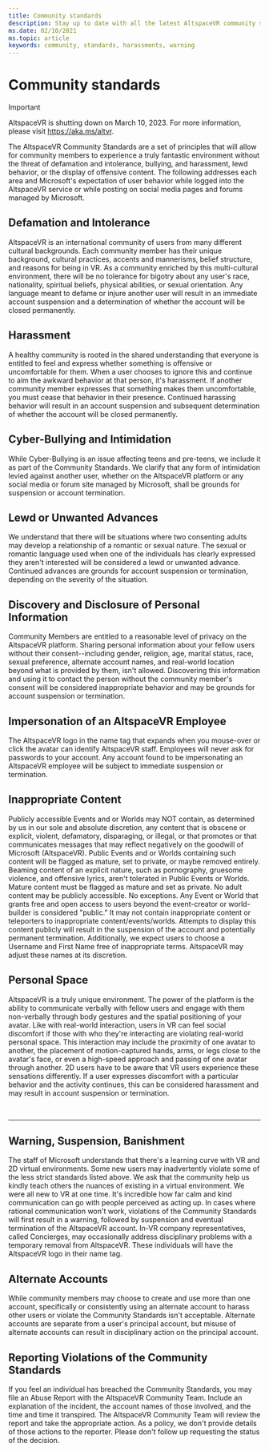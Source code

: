 ```yaml
---
title: Community standards
description: Stay up to date with all the latest AltspaceVR community standards and procedures for reporting violations.
ms.date: 02/10/2021
ms.topic: article
keywords: community, standards, harassments, warning
---
```


# Community standards

>[!Important]
>AltspaceVR is shutting down on March 10, 2023. For more information, please visit https://aka.ms/altvr.

The AltspaceVR Community Standards are a set of principles that will allow for community members to experience a truly fantastic environment without the threat of defamation and intolerance, bullying, and harassment, lewd behavior, or the display of offensive content. The following addresses each area and Microsoft's expectation of user behavior while logged into the AltspaceVR service or while posting on social media pages and forums managed by Microsoft.

## Defamation and Intolerance

AltspaceVR is an international community of users from many different cultural backgrounds. Each community member has their unique background, cultural practices, accents and mannerisms, belief structure, and reasons for being in VR. As a community enriched by this multi-cultural environment, there will be no tolerance for bigotry about any user's race, nationality, spiritual beliefs, physical abilities, or sexual orientation. Any language meant to defame or injure another user will result in an immediate account suspension and a determination of whether the account will be closed permanently.

## Harassment 

A healthy community is rooted in the shared understanding that everyone is entitled to feel and express whether something is offensive or uncomfortable for them. When a user chooses to ignore this and continue to aim the awkward behavior at that person, it's harassment. If another community member expresses that something makes them uncomfortable, you must cease that behavior in their presence. Continued harassing behavior will result in an account suspension and subsequent determination of whether the account will be closed permanently.

## Cyber-Bullying and Intimidation

While Cyber-Bullying is an issue affecting teens and pre-teens, we include it as part of the Community Standards. We clarify that any form of intimidation levied against another user, whether on the AltspaceVR platform or any social media or forum site managed by Microsoft, shall be grounds for suspension or account termination.

## Lewd or Unwanted Advances

We understand that there will be situations where two consenting adults may develop a relationship of a romantic or sexual nature. The sexual or romantic language used when one of the individuals has clearly expressed they aren't interested will be considered a lewd or unwanted advance. Continued advances are grounds for account suspension or termination, depending on the severity of the situation.

## Discovery and Disclosure of Personal Information

Community Members are entitled to a reasonable level of privacy on the AltspaceVR platform. Sharing personal information about your fellow users without their consent--including gender, religion, age, marital status, race, sexual preference, alternate account names, and real-world location beyond what is provided by them, isn't allowed. Discovering this information and using it to contact the person without the community member's consent will be considered inappropriate behavior and may be grounds for account suspension or termination.

## Impersonation of an AltspaceVR Employee

The AltspaceVR logo in the name tag that expands when you mouse-over or click the avatar can identify AltspaceVR staff. Employees will never ask for passwords to your account. Any account found to be impersonating an AltspaceVR employee will be subject to immediate suspension or termination.

## Inappropriate Content

Publicly accessible Events and or Worlds may NOT contain, as determined by us in our sole and absolute discretion, any content that is obscene or explicit, violent, defamatory, disparaging, or illegal, or that promotes or that communicates messages that may reflect negatively on the goodwill of Microsoft (AltspaceVR). Public Events and or Worlds containing such content will be flagged as mature, set to private, or maybe removed entirely. Beaming content of an explicit nature, such as pornography, gruesome violence, and offensive lyrics, aren't tolerated in Public Events or Worlds. Mature content must be flagged as mature and set as private. No adult content may be publicly accessible. No exceptions. Any Event or World that grants free and open access to users beyond the event-creator or world-builder is considered "public." It may not contain inappropriate content or teleporters to inappropriate content/events/worlds. Attempts to display this content publicly will result in the suspension of the account and potentially permanent termination. Additionally, we expect users to choose a Username and First Name free of inappropriate terms. AltspaceVR may adjust these names at its discretion.

## Personal Space

AltspaceVR is a truly unique environment. The power of the platform is the ability to communicate verbally with fellow users and engage with them non-verbally through body gestures and the spatial positioning of your avatar. Like with real-world interaction, users in VR can feel social discomfort if those with who they're interacting are violating real-world personal space. This interaction may include the proximity of one avatar to another, the placement of motion-captured hands, arms, or legs close to the avatar's face, or even a high-speed approach and passing of one avatar through another. 2D users have to be aware that VR users experience these sensations differently. If a user expresses discomfort with a particular behavior and the activity continues, this can be considered harassment and may result in account suspension or termination.

<br>
<hr>
 
## Warning, Suspension, Banishment

The staff of Microsoft understands that there's a learning curve with VR and 2D virtual environments. Some new users may inadvertently violate some of the less strict standards listed above. We ask that the community help us kindly teach others the nuances of existing in a virtual environment. We were all new to VR at one time. It's incredible how far calm and kind communication can go with people perceived as acting up. In cases where rational communication won't work, violations of the Community Standards will first result in a warning, followed by suspension and eventual termination of the AltspaceVR account. In-VR company representatives, called Concierges, may occasionally address disciplinary problems with a temporary removal from AltspaceVR. These individuals will have the AltspaceVR logo in their name tag.

## Alternate Accounts

While community members may choose to create and use more than one account, specifically or consistently using an alternate account to harass other users or violate the Community Standards isn't acceptable. Alternate accounts are separate from a user's principal account, but misuse of alternate accounts can result in disciplinary action on the principal account.

## Reporting Violations of the Community Standards

If you feel an individual has breached the Community Standards, you may file an Abuse Report with the AltspaceVR Community Team. Include an explanation of the incident, the account names of those involved, and the time and time it transpired. The AltspaceVR Community Team will review the report and take the appropriate action. As a policy, we don't provide details of those actions to the reporter. Please don't follow up requesting the status of the decision.